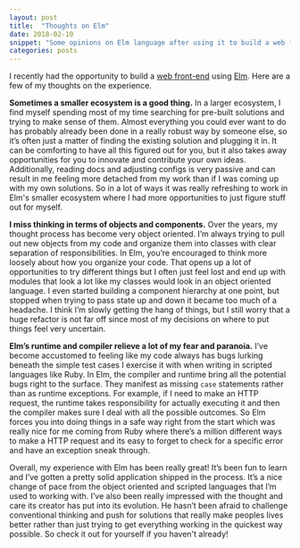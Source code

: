 ```yaml
---
layout: post
title:  "Thoughts on Elm"
date: 2018-02-10
snippet: "Some opinions on Elm language after using it to build a web front-end."
categories: posts
---
```


I recently had the opportunity to build a [web front-end](http://trainingblock.net/) using [Elm](http://elm-lang.org/). Here are a few of my thoughts on the experience.

**Sometimes a smaller ecosystem is a good thing.** In a larger ecosystem, I
find myself spending most of my time searching for pre-built solutions and
trying to make sense of them. Almost everything you could ever want to do has
probably already been done in a really robust way by someone else, so it’s
often just a matter of finding the existing solution and plugging it in. It
can be comforting to have all this figured out for you, but it also takes
away opportunities for you to innovate and contribute your own ideas.
Additionally, reading docs and adjusting configs is very passive and can
result in me feeling more detached from my work than if I was 
coming up with my own solutions. So in a lot of ways it was really refreshing
to work in Elm's smaller ecosystem where I had more opportunities to just
figure stuff out for myself.

**I miss thinking in terms of objects and components.** Over the years, my
thought process has become very object oriented. I’m always trying to pull
out new objects from my code and organize them into classes with clear
separation of responsibilities. In Elm, you’re encouraged to think more
loosely about how you organize your code. That opens up a lot of
opportunities to try different things but I often just feel lost and end up
with modules that look a lot like my classes would look in an object oriented
language. I even started building a component hierarchy at one point, but
stopped when trying to pass state up and down it became too much of a
headache. I think I’m slowly getting the hang of things, but I still worry
that a huge refactor is not far off since most of my decisions on where to
put things feel very uncertain.

**Elm’s runtime and compiler relieve a lot of my fear and paranoia.** I’ve
become accustomed to feeling like my code always has bugs lurking beneath the
simple test cases I exercise it with when writing in scripted languages like
Ruby. In Elm, the compiler and runtime bring all the potential bugs right to
the surface. They manifest as missing `case` statements rather than as
runtime exceptions. For example, if I need to make an HTTP request, the
runtime takes responsibility for actually executing it and then the compiler
makes sure I deal with all the possible outcomes. So Elm forces you into doing
things in a safe way right from the start which was really nice for me coming
from Ruby where there’s a million different ways to make a HTTP request and
its easy to forget to check for a specific error and have an exception sneak
through.

Overall, my experience with Elm has been really great! It’s been fun to
learn and I’ve gotten a pretty solid application shipped in the process. It’s
a nice change of pace from the object oriented and scripted languages that
I’m used to working with. I’ve also been really impressed with the thought
and care its creator has put into its evolution. He hasn’t been afraid to
challenge conventional thinking and push for solutions that really make
peoples lives better rather than just trying to get everything working in the
quickest way possible. So check it out for yourself if you haven't already!